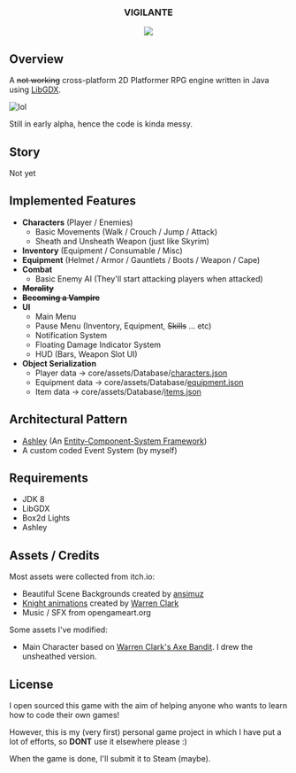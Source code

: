 <div align="center">
<h3>VIGILANTE</h3>
<img src="/Demo.gif">
</div>

## Overview
A ~~not working~~ cross-platform 2D Platformer RPG engine
written in Java using [LibGDX](https://libgdx.badlogicgames.com/).

![lol](https://i.imgur.com/vvfQcw3.png)

Still in early alpha, hence the code is kinda messy.
## Story
Not yet

## Implemented Features
* **Characters** (Player / Enemies)
  * Basic Movements (Walk / Crouch / Jump / Attack)
  * Sheath and Unsheath Weapon (just like Skyrim)
* **Inventory** (Equipment / Consumable / Misc)
* **Equipment** (Helmet / Armor / Gauntlets / Boots / Weapon / Cape)
* **Combat**
  * Basic Enemy AI (They'll start attacking players when attacked)
* **~~Morality~~**
* **~~Becoming a Vampire~~**
* **UI**
  * Main Menu
  * Pause Menu (Inventory, Equipment, ~~Skills~~ ... etc)
  * Notification System
  * Floating Damage Indicator System
  * HUD (Bars, Weapon Slot UI)
* **Object Serialization**
  * Player data -> core/assets/Database/[characters.json](https://github.com/aesophor/Vigilante/blob/master/core/assets/Database/characters.json)
  * Equipment data -> core/assets/Database/[equipment.json](https://github.com/aesophor/Vigilante/blob/master/core/assets/Database/equipment.json)
  * Item data ->  core/assets/Database/[items.json](https://github.com/aesophor/Vigilante/blob/master/core/assets/Database/items.json)

## Architectural Pattern
* [Ashley](https://github.com/libgdx/ashley/wiki) (An [Entity-Component-System Framework](https://en.wikipedia.org/wiki/Entity%E2%80%93component%E2%80%93system))
* A custom coded Event System (by myself)

## Requirements
* JDK 8
* LibGDX
* Box2d Lights
* Ashley

## Assets / Credits
Most assets were collected from itch.io:
* Beautiful Scene Backgrounds created by [ansimuz](https://ansimuz.itch.io/)
* [Knight animations](https://lionheart963.itch.io/knight-sprite) created by [Warren Clark](https://lionheart963.itch.io/)
* Music / SFX from opengameart.org

Some assets I've modified:
* Main Character based on [Warren Clark's Axe Bandit](https://lionheart963.itch.io/axe-bandit). I drew the unsheathed version.

## License
I open sourced this game with the aim of helping anyone who wants to learn how to code their own games!

However, this is my (very first) personal game project in which I have put a lot of efforts, so **DONT** use it elsewhere please :)

When the game is done, I'll submit it to Steam (maybe).

